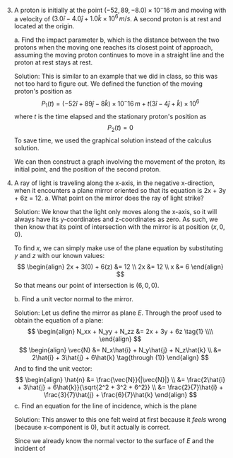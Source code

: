 3. A proton is initially at the point $(-52,89,-8.0) \times 10^-16 \, m$ and moving with a velocity of $(3.0\hat{i}-4.0\hat{j}+1.0\hat{k} \times 10^6 \, m/s$. A second proton is at rest and located at the origin.

	a. Find the impact parameter b, which is the distance between the two protons when the moving one reaches its closest point of approach, assuming the moving proton continues to move in a straight line and the proton at rest stays at rest.

	Solution:
	 This is similar to an example that we did in class, so this was not too hard to figure out.
	 We defined the function of the moving proton's position as
	 $$
		 P_1(t) = (-52\hat{i} + 89\hat{j} - 8\hat{k})\times10^-16\,m
		 + t(3\hat{i} - 4\hat{j} + \hat{k}) \times 10^6
	 $$
	 where $t$ is the time elapsed and the stationary proton's position as
	 $$
		 P_2(t) = 0
	 $$
	To save time, we used the graphical solution instead of the calculus solution.

	We can then construct a graph involving the movement of the proton, its initial point, and the position of the second proton.

4. A ray of light is traveling along the x-axis, in the negative x-direction, when it encounters a plane mirror oriented so that its equation is 2x + 3y + 6z = 12.
	a. What point on the mirror does the ray of light strike?
	
	Solution:
	We know that the light only moves along the x-axis, so it will always have its y-coordinates and z-coordinates as zero. As such, we then know that its point of intersection with the mirror is at position $(x, 0, 0)$.

	To find $x$, we can simply make use of the plane equation by substituting $y$ and $z$ with our known values:
	$$
	\begin{align}
	2x + 3(0) + 6(z) &= 12 \\
	2x &= 12 \\
	x &= 6
	\end{align}
	$$
	So that means our point of intersection is $(6, 0, 0)$.

	b. Find a unit vector normal to the mirror.

	Solution:
	Let us define the mirror as plane $E$.
	Through the proof used to obtain the equation of a plane:
	$$
	\begin{align}
	N_xx + N_yy + N_zz &= 2x + 3y + 6z \tag{1} \\\\
	\end{align}
	$$
	$$
	\begin{align}
	\vec{N} &= N_x\hat{i} + N_y\hat{j} + N_z\hat{k} \\
	&= 2\hat{i} + 3\hat{j} + 6\hat{k} \tag{through (1)}
	\end{align}
	$$
	And to find the unit vector:
	$$
	\begin{align}
	\hat{n} &= \frac{\vec{N}}{|\vec{N}|} \\
	&= \frac{2\hat{i} + 3\hat{j} + 6\hat{k}}{\sqrt{2^2 + 3^2 + 6^2}} \\
	&= \frac{2}{7}\hat{i} + \frac{3}{7}\hat{j} + \frac{6}{7}\hat{k}
	\end{align}
	$$
	c. Find an equation for the line of incidence, which is the plane

	Solution: This answer to this one felt weird at first because it *feels* wrong (because x-component is 0), but it actually is correct.

	Since we already know the normal vector to the surface of $E$ and the incident of
